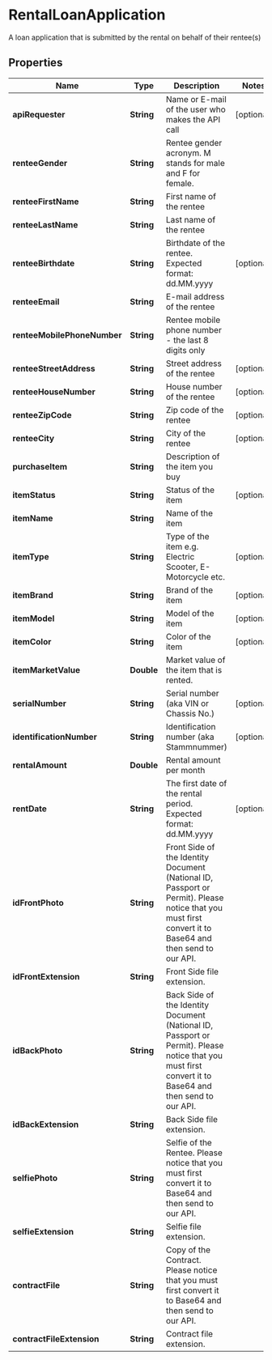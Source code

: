 

# RentalLoanApplication

A loan application that is submitted by the rental on behalf of their rentee(s)

## Properties

| Name | Type | Description | Notes |
|------------ | ------------- | ------------- | -------------|
|**apiRequester** | **String** | Name or E-mail of the user who makes the API call |  [optional] |
|**renteeGender** | **String** | Rentee gender acronym. M stands for male and F for female. |  |
|**renteeFirstName** | **String** | First name of the rentee |  |
|**renteeLastName** | **String** | Last name of the rentee |  |
|**renteeBirthdate** | **String** | Birthdate of the rentee. Expected format: dd.MM.yyyy |  [optional] |
|**renteeEmail** | **String** | E-mail address of the rentee |  |
|**renteeMobilePhoneNumber** | **String** | Rentee mobile phone number - the last 8 digits only |  |
|**renteeStreetAddress** | **String** | Street address of the rentee |  [optional] |
|**renteeHouseNumber** | **String** | House number of the rentee |  [optional] |
|**renteeZipCode** | **String** | Zip code of the rentee |  [optional] |
|**renteeCity** | **String** | City of the rentee |  [optional] |
|**purchaseItem** | **String** | Description of the item you buy |  |
|**itemStatus** | **String** | Status of the item |  [optional] |
|**itemName** | **String** | Name of the item |  |
|**itemType** | **String** | Type of the item e.g. Electric Scooter, E-Motorcycle etc. |  [optional] |
|**itemBrand** | **String** | Brand of the item |  [optional] |
|**itemModel** | **String** | Model of the item |  [optional] |
|**itemColor** | **String** | Color of the item |  [optional] |
|**itemMarketValue** | **Double** | Market value of the item that is rented. |  |
|**serialNumber** | **String** | Serial number (aka VIN or Chassis No.) |  [optional] |
|**identificationNumber** | **String** | Identification number (aka Stammnummer) |  [optional] |
|**rentalAmount** | **Double** | Rental amount per month |  |
|**rentDate** | **String** | The first date of the rental period. Expected format: dd.MM.yyyy |  [optional] |
|**idFrontPhoto** | **String** | Front Side of the Identity Document (National ID, Passport or Permit). Please notice that you must first convert it to Base64 and then send to our API. |  |
|**idFrontExtension** | **String** | Front Side file extension. |  |
|**idBackPhoto** | **String** | Back Side of the Identity Document (National ID, Passport or Permit). Please notice that you must first convert it to Base64 and then send to our API. |  |
|**idBackExtension** | **String** | Back Side file extension. |  |
|**selfiePhoto** | **String** | Selfie of the Rentee. Please notice that you must first convert it to Base64 and then send to our API. |  |
|**selfieExtension** | **String** | Selfie file extension. |  |
|**contractFile** | **String** | Copy of the Contract. Please notice that you must first convert it to Base64 and then send to our API. |  |
|**contractFileExtension** | **String** | Contract file extension. |  |



